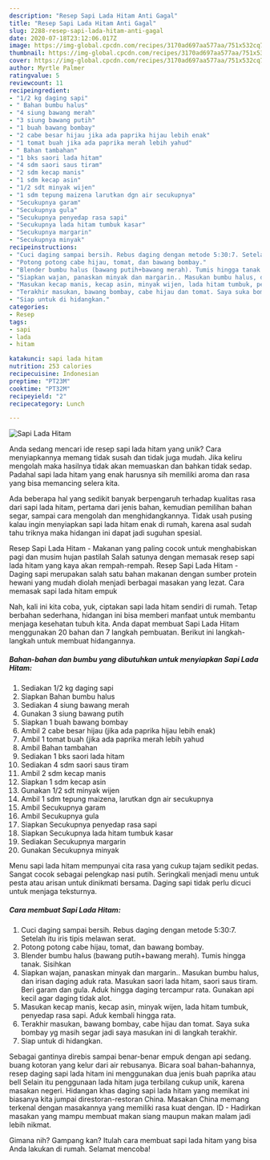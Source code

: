 ```yaml
---
description: "Resep Sapi Lada Hitam Anti Gagal"
title: "Resep Sapi Lada Hitam Anti Gagal"
slug: 2288-resep-sapi-lada-hitam-anti-gagal
date: 2020-07-18T23:12:06.017Z
image: https://img-global.cpcdn.com/recipes/3170ad697aa577aa/751x532cq70/sapi-lada-hitam-foto-resep-utama.jpg
thumbnail: https://img-global.cpcdn.com/recipes/3170ad697aa577aa/751x532cq70/sapi-lada-hitam-foto-resep-utama.jpg
cover: https://img-global.cpcdn.com/recipes/3170ad697aa577aa/751x532cq70/sapi-lada-hitam-foto-resep-utama.jpg
author: Myrtle Palmer
ratingvalue: 5
reviewcount: 11
recipeingredient:
- "1/2 kg daging sapi"
- " Bahan bumbu halus"
- "4 siung bawang merah"
- "3 siung bawang putih"
- "1 buah bawang bombay"
- "2 cabe besar hijau jika ada paprika hijau lebih enak"
- "1 tomat buah jika ada paprika merah lebih yahud"
- " Bahan tambahan"
- "1 bks saori lada hitam"
- "4 sdm saori saus tiram"
- "2 sdm kecap manis"
- "1 sdm kecap asin"
- "1/2 sdt minyak wijen"
- "1 sdm tepung maizena larutkan dgn air secukupnya"
- "Secukupnya garam"
- "Secukupnya gula"
- "Secukupnya penyedap rasa sapi"
- "Secukupnya lada hitam tumbuk kasar"
- "Secukupnya margarin"
- "Secukupnya minyak"
recipeinstructions:
- "Cuci daging sampai bersih. Rebus daging dengan metode 5:30:7. Setelah itu iris tipis melawan serat."
- "Potong potong cabe hijau, tomat, dan bawang bombay."
- "Blender bumbu halus (bawang putih+bawang merah). Tumis hingga tanak. Sisihkan"
- "Siapkan wajan, panaskan minyak dan margarin.. Masukan bumbu halus, dan irisan daging aduk rata. Masukan saori lada hitam, saori saus tiram. Beri garam dan gula. Aduk hingga daging tercampur rata. Gunakan api kecil agar daging tidak alot."
- "Masukan kecap manis, kecap asin, minyak wijen, lada hitam tumbuk, penyedap rasa sapi. Aduk kembali hingga rata."
- "Terakhir masukan, bawang bombay, cabe hijau dan tomat. Saya suka bombay yg masih segar jadi saya masukan ini di langkah terakhir."
- "Siap untuk di hidangkan."
categories:
- Resep
tags:
- sapi
- lada
- hitam

katakunci: sapi lada hitam 
nutrition: 253 calories
recipecuisine: Indonesian
preptime: "PT23M"
cooktime: "PT32M"
recipeyield: "2"
recipecategory: Lunch

---
```



![Sapi Lada Hitam](https://img-global.cpcdn.com/recipes/3170ad697aa577aa/751x532cq70/sapi-lada-hitam-foto-resep-utama.jpg)

Anda sedang mencari ide resep sapi lada hitam yang unik? Cara menyiapkannya memang tidak susah dan tidak juga mudah. Jika keliru mengolah maka hasilnya tidak akan memuaskan dan bahkan tidak sedap. Padahal sapi lada hitam yang enak harusnya sih memiliki aroma dan rasa yang bisa memancing selera kita.

Ada beberapa hal yang sedikit banyak berpengaruh terhadap kualitas rasa dari sapi lada hitam, pertama dari jenis bahan, kemudian pemilihan bahan segar, sampai cara mengolah dan menghidangkannya. Tidak usah pusing kalau ingin menyiapkan sapi lada hitam enak di rumah, karena asal sudah tahu triknya maka hidangan ini dapat jadi suguhan spesial.

Resep Sapi Lada Hitam - Makanan yang paling cocok untuk menghabiskan pagi dan musim hujan pastilah Salah satunya dengan memasak resep sapi lada hitam yang kaya akan rempah-rempah. Resep Sapi Lada Hitam - Daging sapi merupakan salah satu bahan makanan dengan sumber protein hewani yang mudah diolah menjadi berbagai masakan yang lezat. Cara memasak sapi lada hitam empuk


Nah, kali ini kita coba, yuk, ciptakan sapi lada hitam sendiri di rumah. Tetap berbahan sederhana, hidangan ini bisa memberi manfaat untuk membantu menjaga kesehatan tubuh kita. Anda dapat membuat Sapi Lada Hitam menggunakan 20 bahan dan 7 langkah pembuatan. Berikut ini langkah-langkah untuk membuat hidangannya.

<!--inarticleads1-->

##### Bahan-bahan dan bumbu yang dibutuhkan untuk menyiapkan Sapi Lada Hitam:

1. Sediakan 1/2 kg daging sapi
1. Siapkan  Bahan bumbu halus
1. Sediakan 4 siung bawang merah
1. Gunakan 3 siung bawang putih
1. Siapkan 1 buah bawang bombay
1. Ambil 2 cabe besar hijau (jika ada paprika hijau lebih enak)
1. Ambil 1 tomat buah (jika ada paprika merah lebih yahud
1. Ambil  Bahan tambahan
1. Sediakan 1 bks saori lada hitam
1. Sediakan 4 sdm saori saus tiram
1. Ambil 2 sdm kecap manis
1. Siapkan 1 sdm kecap asin
1. Gunakan 1/2 sdt minyak wijen
1. Ambil 1 sdm tepung maizena, larutkan dgn air secukupnya
1. Ambil Secukupnya garam
1. Ambil Secukupnya gula
1. Siapkan Secukupnya penyedap rasa sapi
1. Siapkan Secukupnya lada hitam tumbuk kasar
1. Sediakan Secukupnya margarin
1. Gunakan Secukupnya minyak


Menu sapi lada hitam mempunyai cita rasa yang cukup tajam sedikit pedas. Sangat cocok sebagai pelengkap nasi putih. Seringkali menjadi menu untuk pesta atau arisan untuk dinikmati bersama. Daging sapi tidak perlu dicuci untuk menjaga teksturnya. 

<!--inarticleads2-->

##### Cara membuat Sapi Lada Hitam:

1. Cuci daging sampai bersih. Rebus daging dengan metode 5:30:7. Setelah itu iris tipis melawan serat.
1. Potong potong cabe hijau, tomat, dan bawang bombay.
1. Blender bumbu halus (bawang putih+bawang merah). Tumis hingga tanak. Sisihkan
1. Siapkan wajan, panaskan minyak dan margarin.. Masukan bumbu halus, dan irisan daging aduk rata. Masukan saori lada hitam, saori saus tiram. Beri garam dan gula. Aduk hingga daging tercampur rata. Gunakan api kecil agar daging tidak alot.
1. Masukan kecap manis, kecap asin, minyak wijen, lada hitam tumbuk, penyedap rasa sapi. Aduk kembali hingga rata.
1. Terakhir masukan, bawang bombay, cabe hijau dan tomat. Saya suka bombay yg masih segar jadi saya masukan ini di langkah terakhir.
1. Siap untuk di hidangkan.


Sebagai gantinya direbis sampai benar-benar empuk dengan api sedang. buang kotoran yang kelur dari air rebusanya. Bicara soal bahan-bahannya, resep daging sapi lada hitam ini menggunakan dua jenis buah paprika atau bell Selain itu penggunaan lada hitam juga terbilang cukup unik, karena masakan negeri. Hidangan khas daging sapi lada hitam yang memikat ini biasanya kita jumpai direstoran-restoran China. Masakan China memang terkenal dengan masakannya yang memiliki rasa kuat dengan. ID - Hadirkan masakan yang mampu membuat makan siang maupun makan malam jadi lebih nikmat. 

Gimana nih? Gampang kan? Itulah cara membuat sapi lada hitam yang bisa Anda lakukan di rumah. Selamat mencoba!
